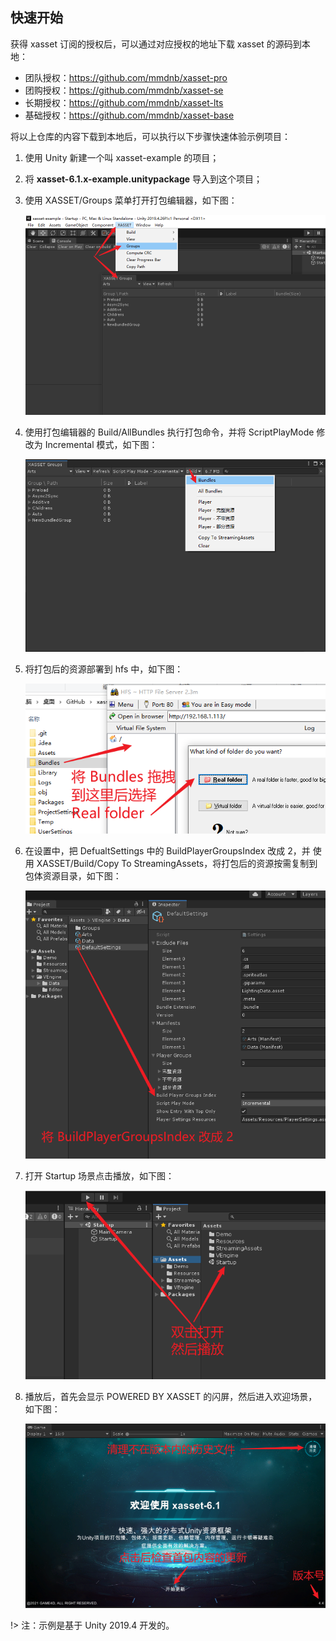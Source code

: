 <!-- docs/getstarted.md -->
## 快速开始

获得 xasset 订阅的授权后，可以通过对应授权的地址下载 xasset 的源码到本地：

- 团队授权：https://github.com/mmdnb/xasset-pro
- 团购授权：https://github.com/mmdnb/xasset-se
- 长期授权：https://github.com/mmdnb/xasset-lts
- 基础授权：https://github.com/mmdnb/xasset-base

将以上仓库的内容下载到本地后，可以执行以下步骤快速体验示例项目：

1. 使用 Unity 新建一个叫 xasset-example 的项目；

2. 将 **xasset-6.1.x-example.unitypackage** 导入到这个项目；

3. 使用 XASSET/Groups 菜单打开打包编辑器，如下图：

   <img src="\res\getstarted-groups-editor.png"/>

4. 使用打包编辑器的 Build/AllBundles 执行打包命令，并将 ScriptPlayMode 修改为 Incremental 模式，如下图：

   <img src="\res\getstarted-build-bundles.png"/>

5. 将打包后的资源部署到 hfs 中，如下图：

   <img src="\res\getstarted-hfs.png"/>

6. 在设置中，把 DefualtSettings 中的 BuildPlayerGroupsIndex 改成 2，并 使用 XASSET/Build/Copy To StreamingAssets，将打包后的资源按需复制到包体资源目录，如下图：

   <img src="\res\getstarted-buildplayergroupsindex.png"/>

7. 打开 Startup 场景点击播放，如下图：

   <img src="\res\getstarted-startup-play.png"/>

8. 播放后，首先会显示 POWERED BY XASSET 的闪屏，然后进入欢迎场景，如下图：

   <img src="\res\getstarted-welcome.png"/>

!> 注：示例是基于 Unity 2019.4 开发的。
